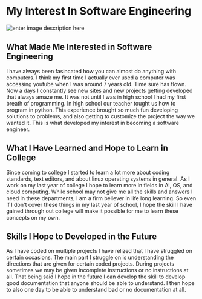 
# My Interest In Software Engineering
![enter image description here](https://www.state.gov/wp-content/uploads/2021/06/AI-Motherboard-scaled.jpg)
## What Made Me Interested in Software Engineering

I have always been fasincated how you can almost do anything with computers. I think my first time I actually ever used a computer was accessing youtube when I was around 7 years old. Time sure has flown. Now a days I constantly see new sites and new projects getting developed that always amaze me. It was not until I was in high school I had my first breath of programming. In high school our teacher tought us how to program in python. This experience brought so much fun developing solutions to problems, and also getting to customize the project the way we wanted it. This is what developed my interest in becoming a software engineer.

## What I Have Learned and Hope to Learn in College

Since coming to college I started to learn a lot more about coding standards, text editors, and about linux operating systems in general. As I work on my last year of college I hope to learn more in fields in AI, OS, and cloud computing. While school may not give me all the skills and answers I need in these departments, I am a firm believer in life long learning. So even if I don't cover these things in my last year of school, I hope the skill I have gained through out college will make it possible for me to learn these concepts on my own.
 
## Skills I Hope to Developed in the Future

As I have coded on multiple projects I have relized that I have struggled on certain occasions. The main part I struggle on is understanding the directions that are given for certain coded projects. During projects sometimes we may be given incomplete instructions or no instructions at all. That being said I hope in the future I can develop the skill to develop good documentation that anyone should be able to understand. I then hope to also one day to be able to understand bad or no documentation at all.
